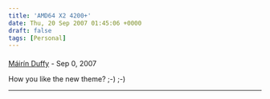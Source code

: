 ```yaml
---
title: 'AMD64 X2 4200+'
date: Thu, 20 Sep 2007 01:45:06 +0000
draft: false
tags: [Personal]
---
```



#### 
[Máirín Duffy](http://mihmo.livejournal.com/ "mairin@gmail.com") - <time datetime="2007-09-23 21:47:32">Sep 0, 2007</time>

How you like the new theme? ;-) ;-)
<hr />
